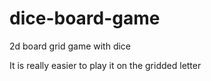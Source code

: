 # dice-board-game
2d board grid game with dice

It is really easier to play it on the gridded letter
